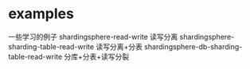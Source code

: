# examples
一些学习的例子
shardingsphere-read-write 读写分离
shardingsphere-sharding-table-read-write 读写分离+分表
shardingsphere-db-sharding-table-read-write 分库+分表+读写分裂
